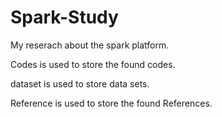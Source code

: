 # Spark-Study
My reserach about the spark platform.

Codes is used to store the found codes.

dataset is used to store data sets.

Reference is used to store the found References.
